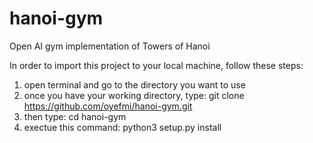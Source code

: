 # hanoi-gym
Open AI gym implementation of Towers of Hanoi

In order to import this project to your local machine, follow these steps:
  1. open terminal and go to the directory you want to use
  2. once you have your working directory, type: 
      git clone https://github.com/oyefmi/hanoi-gym.git
  3. then type: cd hanoi-gym
  4. exectue this command: python3 setup.py install
